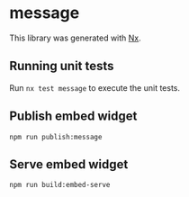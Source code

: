 # message

This library was generated with [Nx](https://nx.dev).

## Running unit tests

Run `nx test message` to execute the unit tests.

## Publish embed widget

`npm run publish:message`

## Serve embed widget

`npm run build:embed-serve`